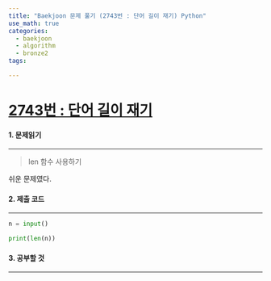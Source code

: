 ```yaml
---
title: "Baekjoon 문제 풀기 (2743번 : 단어 길이 재기) Python"
use_math: true
categories:
  - baekjoon
  - algorithm
  - bronze2
tags:

---
```



# [2743번 : 단어 길이 재기](https://www.acmicpc.net/problem/2743)



#### 1. 문제읽기
---

> len 함수 사용하기 

쉬운 문제였다.  



#### 2. 제출 코드 
---


```python
n = input()

print(len(n))
```



 

#### 3. 공부할 것
---


